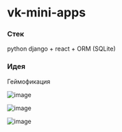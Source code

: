 # vk-mini-apps

### Стек
python django + react + ORM (SQLite)

### Идея
Геймофикация  

![image](https://user-images.githubusercontent.com/92402616/235150067-4ba03542-51fc-45b6-83c5-8b2ffcd1222c.png)

![image](https://user-images.githubusercontent.com/92402616/235150222-56ecfdcb-971d-444c-a287-7b375286ae55.png)

![image](https://user-images.githubusercontent.com/92402616/235150256-e2001d20-35e2-4976-ab33-90e48c5ed479.png)
